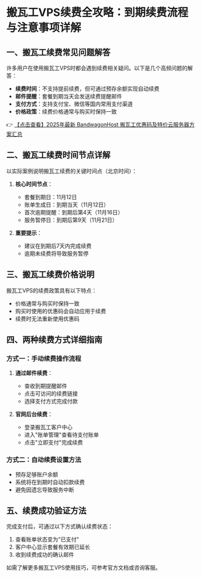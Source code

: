# 搬瓦工VPS续费全攻略：到期续费流程与注意事项详解

## 一、搬瓦工续费常见问题解答

许多用户在使用搬瓦工VPS时都会遇到续费相关疑问。以下是几个高频问题的解答：

- **续费时间**：不支持提前续费，但可通过预存余额实现自动续费
- **邮件提醒**：套餐到期当天会发送续费提醒邮件
- **支付方式**：支持支付宝、微信等国内常用支付渠道
- **价格政策**：续费价格通常与购买时保持一致

👉 [【点击查看】2025年最新 BandwagonHost 搬瓦工优惠码及特价云服务器方案汇总](https://bit.ly/banwagon)

## 二、搬瓦工续费时间节点详解

以实际案例说明搬瓦工续费的关键时间点（北京时间）：

1. **核心时间节点**：
   - 套餐到期日：11月12日
   - 账单生成日：到期当天（11月12日）
   - 首次逾期提醒：到期后第4天（11月16日）
   - 服务暂停日：到期后第9天（11月21日）

2. **重要提示**：
   - 建议在到期后7天内完成续费
   - 逾期未续费将导致服务暂停

## 三、搬瓦工续费价格说明

搬瓦工VPS的续费政策具有以下特点：

- 价格通常与购买时保持一致
- 购买时使用的优惠码会自动应用于续费
- 续费时无法重新使用优惠码

## 四、两种续费方式详细指南

### 方式一：手动续费操作流程

1. **通过邮件续费**：
   - 查收到期提醒邮件
   - 点击可访问的续费链接
   - 选择支付方式完成付款

2. **官网后台续费**：
   - 登录搬瓦工客户中心
   - 进入"账单管理"查看待支付账单
   - 点击"立即支付"完成续费

### 方式二：自动续费设置方法

- 预存足够账户余额
- 系统将在到期时自动扣款续费
- 避免因遗忘导致服务中断

## 五、续费成功验证方法

完成支付后，可通过以下方式确认续费状态：

1. 查看账单状态变为"已支付"
2. 客户中心显示套餐有效期已延长
3. 收到续费成功的确认邮件

如需了解更多搬瓦工VPS使用技巧，可参考官方文档或咨询客服。